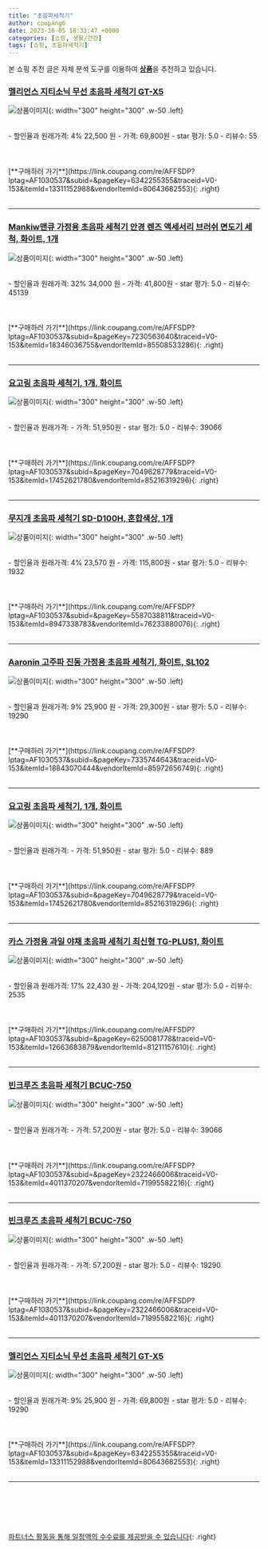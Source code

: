 ```yaml
---
title: "초음파세척기"
author: coupang6
date: 2023-10-05 18:33:47 +0800
categories: [쇼핑, 생활/건강]
tags: [쇼핑, 초음파세척기]
---
```


본 쇼핑 추천 글은 자체 분석 도구를 이용하여 [**상품**](https://link.coupang.com/a/bao1ui)을 추천하고 있습니다.

### [멜리언스 지티소닉 무선 초음파 세척기 GT-X5](https://link.coupang.com/re/AFFSDP?lptag=AF1030537&subid=&pageKey=6342255355&traceid=V0-153&itemId=13311152988&vendorItemId=80643682553)

![상품이미지](https://thumbnail8.coupangcdn.com/thumbnails/remote/230x230ex/image/vendor_inventory/cffe/394493fbe1d8b878a93ba0b659a862a4347da11bc2a9768d3d08e7e48868.jpg){: width="300" height="300" .w-50 .left}


<br>
- 할인율과 원래가격: 4%  22,500   원
- 가격: 69,800원
- star 평가: 5.0
- 리뷰수: 55
<br>
<br>
<br>
<br>
[**구매하러 가기**](https://link.coupang.com/re/AFFSDP?lptag=AF1030537&subid=&pageKey=6342255355&traceid=V0-153&itemId=13311152988&vendorItemId=80643682553){: .right}
<br>
<br>

---

### [Mankiw맨큐 가정용 초음파 세척기 안경 렌즈 액세서리 브러쉬 면도기 세척, 화이트, 1개](https://link.coupang.com/re/AFFSDP?lptag=AF1030537&subid=&pageKey=7230563640&traceid=V0-153&itemId=18346036755&vendorItemId=85508533286)

![상품이미지](https://thumbnail6.coupangcdn.com/thumbnails/remote/230x230ex/image/vendor_inventory/26b8/1330f406c08658a5ce6372304a7262f6d8b56fb02e17dce2e4489c2d2711.jpg){: width="300" height="300" .w-50 .left}


<br>
- 할인율과 원래가격: 32%  34,000   원
- 가격: 41,800원
- star 평가: 5.0
- 리뷰수: 45139
<br>
<br>
<br>
<br>
[**구매하러 가기**](https://link.coupang.com/re/AFFSDP?lptag=AF1030537&subid=&pageKey=7230563640&traceid=V0-153&itemId=18346036755&vendorItemId=85508533286){: .right}
<br>
<br>

---

### [요고링 초음파 세척기, 1개, 화이트](https://link.coupang.com/re/AFFSDP?lptag=AF1030537&subid=&pageKey=7049628779&traceid=V0-153&itemId=17452621780&vendorItemId=85216319296)

![상품이미지](https://thumbnail8.coupangcdn.com/thumbnails/remote/230x230ex/image/vendor_inventory/4e29/c452afafeee8bffecfc2968112c95b07f4a560244c92130c6c930896a938.jpg){: width="300" height="300" .w-50 .left}


<br>
- 할인율과 원래가격: 
- 가격: 51,950원
- star 평가: 5.0
- 리뷰수: 39066
<br>
<br>
<br>
<br>
[**구매하러 가기**](https://link.coupang.com/re/AFFSDP?lptag=AF1030537&subid=&pageKey=7049628779&traceid=V0-153&itemId=17452621780&vendorItemId=85216319296){: .right}
<br>
<br>

---

### [무지개 초음파 세척기 SD-D100H, 혼합색상, 1개](https://link.coupang.com/re/AFFSDP?lptag=AF1030537&subid=&pageKey=5587038811&traceid=V0-153&itemId=8947338783&vendorItemId=76233880076)

![상품이미지](https://thumbnail7.coupangcdn.com/thumbnails/remote/230x230ex/image/rs_quotation_api/vzo0etaf/8263b757af24407a8139f6b604bec3d5.jpg){: width="300" height="300" .w-50 .left}


<br>
- 할인율과 원래가격: 4%  23,570   원
- 가격: 115,800원
- star 평가: 5.0
- 리뷰수: 1932
<br>
<br>
<br>
<br>
[**구매하러 가기**](https://link.coupang.com/re/AFFSDP?lptag=AF1030537&subid=&pageKey=5587038811&traceid=V0-153&itemId=8947338783&vendorItemId=76233880076){: .right}
<br>
<br>

---

### [Aaronin 고주파 진동 가정용 초음파 세척기, 화이트, SL102](https://link.coupang.com/re/AFFSDP?lptag=AF1030537&subid=&pageKey=7335744643&traceid=V0-153&itemId=18843070444&vendorItemId=85972656749)

![상품이미지](https://thumbnail9.coupangcdn.com/thumbnails/remote/230x230ex/image/vendor_inventory/b110/ec06639a227ca2d35c7f20cc8dd178734df377c61488b94ac978d4a036e1.jpg){: width="300" height="300" .w-50 .left}


<br>
- 할인율과 원래가격: 9%  25,900   원
- 가격: 29,300원
- star 평가: 5.0
- 리뷰수: 19290
<br>
<br>
<br>
<br>
[**구매하러 가기**](https://link.coupang.com/re/AFFSDP?lptag=AF1030537&subid=&pageKey=7335744643&traceid=V0-153&itemId=18843070444&vendorItemId=85972656749){: .right}
<br>
<br>

---

### [요고링 초음파 세척기, 1개, 화이트](https://link.coupang.com/re/AFFSDP?lptag=AF1030537&subid=&pageKey=7049628779&traceid=V0-153&itemId=17452621780&vendorItemId=85216319296)

![상품이미지](https://thumbnail8.coupangcdn.com/thumbnails/remote/230x230ex/image/vendor_inventory/4e29/c452afafeee8bffecfc2968112c95b07f4a560244c92130c6c930896a938.jpg){: width="300" height="300" .w-50 .left}


<br>
- 할인율과 원래가격: 
- 가격: 51,950원
- star 평가: 5.0
- 리뷰수: 889
<br>
<br>
<br>
<br>
[**구매하러 가기**](https://link.coupang.com/re/AFFSDP?lptag=AF1030537&subid=&pageKey=7049628779&traceid=V0-153&itemId=17452621780&vendorItemId=85216319296){: .right}
<br>
<br>

---

### [카스 가정용 과일 야채 초음파 세척기 최신형 TG-PLUS1, 화이트](https://link.coupang.com/re/AFFSDP?lptag=AF1030537&subid=&pageKey=6250081778&traceid=V0-153&itemId=12663683879&vendorItemId=81211157610)

![상품이미지](https://thumbnail9.coupangcdn.com/thumbnails/remote/230x230ex/image/vendor_inventory/e7c3/b7bfa27ee56ec8e3e09ed533eff10c222f1484c8f277738e9d678c1fa4c2.jpg){: width="300" height="300" .w-50 .left}


<br>
- 할인율과 원래가격: 17%  22,430   원
- 가격: 204,120원
- star 평가: 5.0
- 리뷰수: 2535
<br>
<br>
<br>
<br>
[**구매하러 가기**](https://link.coupang.com/re/AFFSDP?lptag=AF1030537&subid=&pageKey=6250081778&traceid=V0-153&itemId=12663683879&vendorItemId=81211157610){: .right}
<br>
<br>

---

### [빈크루즈 초음파 세척기 BCUC-750](https://link.coupang.com/re/AFFSDP?lptag=AF1030537&subid=&pageKey=2322466006&traceid=V0-153&itemId=4011370207&vendorItemId=71995582216)

![상품이미지](https://thumbnail7.coupangcdn.com/thumbnails/remote/230x230ex/image/retail/images/2020/10/30/17/3/0119ae6b-4c0f-4d10-991b-40a7bce803c3.jpg){: width="300" height="300" .w-50 .left}


<br>
- 할인율과 원래가격: 
- 가격: 57,200원
- star 평가: 5.0
- 리뷰수: 39066
<br>
<br>
<br>
<br>
[**구매하러 가기**](https://link.coupang.com/re/AFFSDP?lptag=AF1030537&subid=&pageKey=2322466006&traceid=V0-153&itemId=4011370207&vendorItemId=71995582216){: .right}
<br>
<br>

---

### [빈크루즈 초음파 세척기 BCUC-750](https://link.coupang.com/re/AFFSDP?lptag=AF1030537&subid=&pageKey=2322466006&traceid=V0-153&itemId=4011370207&vendorItemId=71995582216)

![상품이미지](https://thumbnail7.coupangcdn.com/thumbnails/remote/230x230ex/image/retail/images/2020/10/30/17/3/0119ae6b-4c0f-4d10-991b-40a7bce803c3.jpg){: width="300" height="300" .w-50 .left}


<br>
- 할인율과 원래가격: 
- 가격: 57,200원
- star 평가: 5.0
- 리뷰수: 19290
<br>
<br>
<br>
<br>
[**구매하러 가기**](https://link.coupang.com/re/AFFSDP?lptag=AF1030537&subid=&pageKey=2322466006&traceid=V0-153&itemId=4011370207&vendorItemId=71995582216){: .right}
<br>
<br>

---

### [멜리언스 지티소닉 무선 초음파 세척기 GT-X5](https://link.coupang.com/re/AFFSDP?lptag=AF1030537&subid=&pageKey=6342255355&traceid=V0-153&itemId=13311152988&vendorItemId=80643682553)

![상품이미지](https://thumbnail8.coupangcdn.com/thumbnails/remote/230x230ex/image/vendor_inventory/cffe/394493fbe1d8b878a93ba0b659a862a4347da11bc2a9768d3d08e7e48868.jpg){: width="300" height="300" .w-50 .left}


<br>
- 할인율과 원래가격: 9%  25,900   원
- 가격: 69,800원
- star 평가: 5.0
- 리뷰수: 19290
<br>
<br>
<br>
<br>
[**구매하러 가기**](https://link.coupang.com/re/AFFSDP?lptag=AF1030537&subid=&pageKey=6342255355&traceid=V0-153&itemId=13311152988&vendorItemId=80643682553){: .right}
<br>
<br>

---
<br><br><br><br><br> [파트너스 활동을 통해 일정액의 수수료를 제공받을 수 있습니다](https://link.coupang.com/a/bao1ui){: .right}